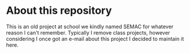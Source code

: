 # About this repository

This is an old project at school we kindly named SEMAC for whatever reason I can't remember. Typically I remove class projects, however 
considering I once got an e-mail about this project I decided to maintain it here. 
